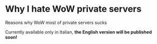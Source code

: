 # Why I hate WoW private servers

Reasons why WoW most of private servers sucks

Currently available only in Italian, **the English version will be published soon!**
